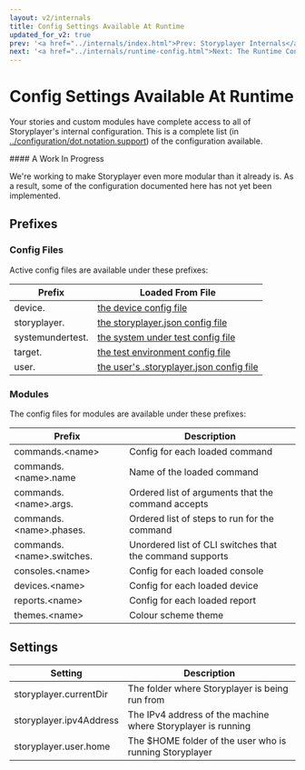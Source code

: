 ```yaml
---
layout: v2/internals
title: Config Settings Available At Runtime
updated_for_v2: true
prev: '<a href="../internals/index.html">Prev: Storyplayer Internals</a>'
next: '<a href="../internals/runtime-config.html">Next: The Runtime Configuration</a>'
---
```

# Config Settings Available At Runtime

Your stories and custom modules have complete access to all of Storyplayer's internal configuration. This is a complete list (in [../configuration/dot.notation.support](dot.notation.support.html)) of the configuration available.

<div class="callout warning" markdown="1">
#### A Work In Progress

We're working to make Storyplayer even more modular than it already is. As a result, some of the configuration documented here has not yet been implemented.
</div>

## Prefixes

### Config Files

Active config files are available under these prefixes:

Prefix           | Loaded From File
-----------------|-----------------
device.          | [the device config file](../configuration/device-config.html)
storyplayer.     | [the storyplayer.json config file](../configuration/storyplayer-json.html)
systemundertest. | [the system under test config file](../configuration/systemd-under-test-config.html)
target.          | [the test environment config file](../configuration/test-environment-config.html)
user.            | [the user's .storyplayer.json config file](../configuration/user-dot-config.html)

### Modules

The config files for modules are available under these prefixes:

Prefix                          | Description
--------------------------------|------------
commands.&lt;name&gt;           | Config for each loaded command
commands.&lt;name&gt;.name      | Name of the loaded command
commands.&lt;name&gt;.args.     | Ordered list of arguments that the command accepts
commands.&lt;name&gt;.phases.   | Ordered list of steps to run for the command
commands.&lt;name&gt;.switches. | Unordered list of CLI switches that the command supports
consoles.&lt;name&gt;           | Config for each loaded console
devices.&lt;name&gt;            | Config for each loaded device
reports.&lt;name&gt;            | Config for each loaded report
themes.&lt;name&gt;             | Colour scheme theme

## Settings

Setting                 | Description
------------------------|------------
storyplayer.currentDir  | The folder where Storyplayer is being run from
storyplayer.ipv4Address | The IPv4 address of the machine where Storyplayer is running
storyplayer.user.home   | The $HOME folder of the user who is running Storyplayer
